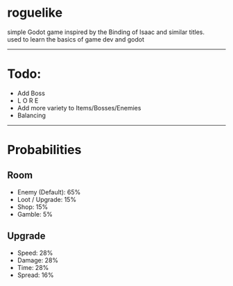 # roguelike
 
simple Godot game inspired by the Binding of Isaac and similar titles.<br />
used to learn the basics of game dev and godot

--------------------------------------------

# Todo:
- Add Boss
- L O R E
- Add more variety to Items/Bosses/Enemies
- Balancing 

--------------------------------------------
# Probabilities

## Room
- Enemy (Default): 65%
- Loot / Upgrade: 15%
- Shop: 15%
- Gamble: 5%

## Upgrade
- Speed: 28%
- Damage: 28%
- Time: 28%
- Spread: 16%
